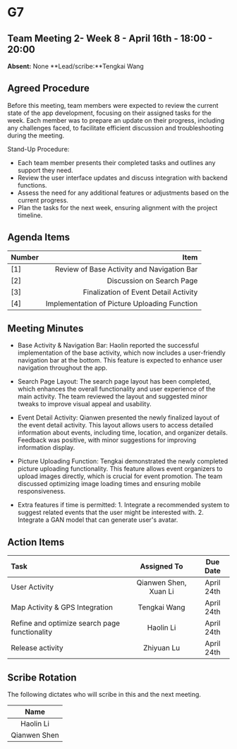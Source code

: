 # G7

## Team Meeting 2- Week 8 - April 16th - 18:00 - 20:00

**Absent:**
None
**Lead/scribe:**Tengkai Wang 

## Agreed Procedure

Before this meeting, team members were expected to review the current state of the app development, focusing on their assigned tasks for the week. Each member was to prepare an update on their progress, including any challenges faced, to facilitate efficient discussion and troubleshooting during the meeting.

Stand-Up Procedure:

- Each team member presents their completed tasks and outlines any support they need.
- Review the user interface updates and discuss integration with backend functions.
- Assess the need for any additional features or adjustments based on the current progress.
- Plan the tasks for the next week, ensuring alignment with the project timeline.

## Agenda Items

| Number |                                                 Item |
| :----- |-----------------------------------------------------------:|
| [1]    | Review of Base Activity and Navigation Bar |
| [2]    | Discussion on Search Page |
| [3]    | Finalization of Event Detail Activity |
| [4]    | Implementation of Picture Uploading Function |

## Meeting Minutes

- Base Activity & Navigation Bar: Haolin reported the successful implementation of the base activity, which now includes a user-friendly navigation bar at the bottom. This feature is expected to enhance user navigation throughout the app.

- Search Page Layout: The search page layout has been completed, which enhances the overall functionality and user experience of the main activity. The team reviewed the layout and suggested minor tweaks to improve visual appeal and usability.

- Event Detail Activity: Qianwen presented the newly finalized layout of the event detail activity. This layout allows users to access detailed information about events, including time, location, and organizer details. Feedback was positive, with minor suggestions for improving information display.

- Picture Uploading Function: Tengkai demonstrated the newly completed picture uploading functionality. This feature allows event organizers to upload images directly, which is crucial for event promotion. The team discussed optimizing image loading times and ensuring mobile responsiveness.

- Extra features if time is permitted: 1. Integrate a recommended system to suggest related events that the user might be interested with. 2. Integrate a GAN model that can generate user's avatar.

## Action Items

| Task                                          |      Assigned To      |  Due Date  |
|:----------------------------------------------|:---------------------:|:----------:|
| User Activity                                 | Qianwen Shen, Xuan Li | April 24th |
| Map Activity & GPS Integration                |     Tengkai Wang      | April 24th |
| Refine and optimize search page functionality |       Haolin Li       | April 24th |
| Release activity                              |      Zhiyuan Lu       | April 24th |




## Scribe Rotation

The following dictates who will scribe in this and the next meeting.

|     Name     |
| :----------: |
|  Haolin Li   |
| Qianwen Shen |